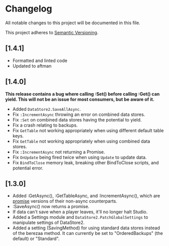 # Changelog
All notable changes to this project will be documented in this file.

This project adheres to [Semantic Versioning](https://semver.org/spec/v2.0.0.html).

## [1.4.1]
- Formatted and linted code
- Updated to aftman

## [1.4.0]
**This release contains a bug where calling :Set() before calling :Get() can yield. This will not be an issue for most consumers, but be aware of it.**

- Added `DataStore2.SaveAllAsync`.
- Fix `:IncrementAsync` throwing an error on combined data stores.
- Fix `:Set` on combined data stores having the potential to yield.
- Fix a crash relating to backups.
- Fix `GetTable` not working appropriately when using different default table keys.
- Fix `GetTable` not working appropriately when using combined data stores.
- Fix `:IncrementAsync` not returning a Promise.
- Fix `OnUpdate` being fired twice when using `Update` to update data.
- Fix `BindToClose` memory leak, breaking other BindToClose scripts, and potential error.

## [1.3.0]
- Added :GetAsync(), :GetTableAsync, and :IncrementAsync(), which are [promise](https://github.com/evaera/roblox-lua-promise) versions of their non-async counterparts.
- :SaveAsync() now returns a promise.
- If data can't save when a player leaves, it'll no longer halt Studio.
- Added a Settings module and `DataStore2.PatchGlobalSettings` to manipulate settings of DataStore2.
- Added a setting (SavingMethod) for using standard data stores instead of the berezaa method. It can currently be set to "OrderedBackups" (the default) or "Standard".

